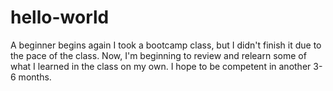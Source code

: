 # hello-world
A beginner begins again
I took a bootcamp class, but I didn't finish it due to the pace of the class. Now, I'm beginning to review and relearn some of what I learned in the class on my own. I hope to be competent in another 3-6 months.
